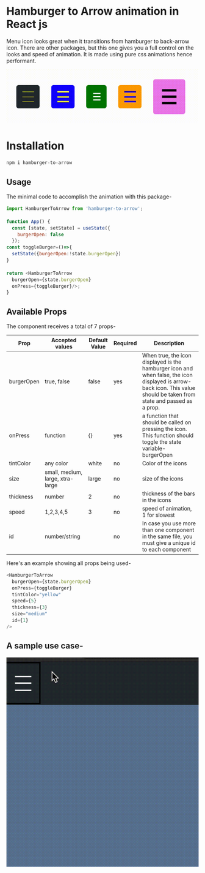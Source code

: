 # Hamburger to Arrow animation in React js

Menu icon looks great when it transitions from hamburger to back-arrow icon. There are other packages, but this one gives you a full control on the looks and speed of animation. It is made using pure css animations hence performant.

![hamburger-icons](burgers.gif)

# Installation

```javascript
npm i hamburger-to-arrow
```

## Usage

The minimal code to accomplish the animation with this package-

```javascript
import HamburgerToArrow from 'hamburger-to-arrow';

function App() {
  const [state, setState] = useState({
    burgerOpen: false
  });
const toggleBurger=()=>{
  setState({burgerOpen:!state.burgerOpen})
}

return <HamburgerToArrow
  burgerOpen={state.burgerOpen}
  onPress={toggleBurger}/>;
}
```

## Available Props

The component receives a total of 7 props-

| Prop | Accepted values | Default Value | Required | Description |
| ---- | --------------- | ------------- | -------- | ----------- |
| burgerOpen | true, false | false | yes | When true, the icon displayed is the hamburger icon and when false, the icon displayed is arrow-back icon. This value should be taken from state and passed as a prop. |
| onPress | function | {} | yes | a function that should be called on pressing the icon. This function should toggle the state variable- burgerOpen |
| tintColor | any color | white | no | Color of the icons |
| size | small, medium, large, xtra-large | large | no | size of the icons |
| thickness | number | 2 | no | thickness of the bars in the icons |
| speed | 1,2,3,4,5 | 3 | no | speed of animation, 1 for slowest |
|  id | number/string | | no | In case you use more than one <HamburgerToArrow> component in the same file, you must give a unique id to each component |
  
Here's an example showing all props being used-

```javascript
<HamburgerToArrow
  burgerOpen={state.burgerOpen}
  onPress={toggleBurger}
  tintColor="yellow"
  speed={5}
  thickness={3}
  size="medium"
  id={1}
/>
```

## A sample use case-

![burger-with-menu-bar](hamburger.gif)

